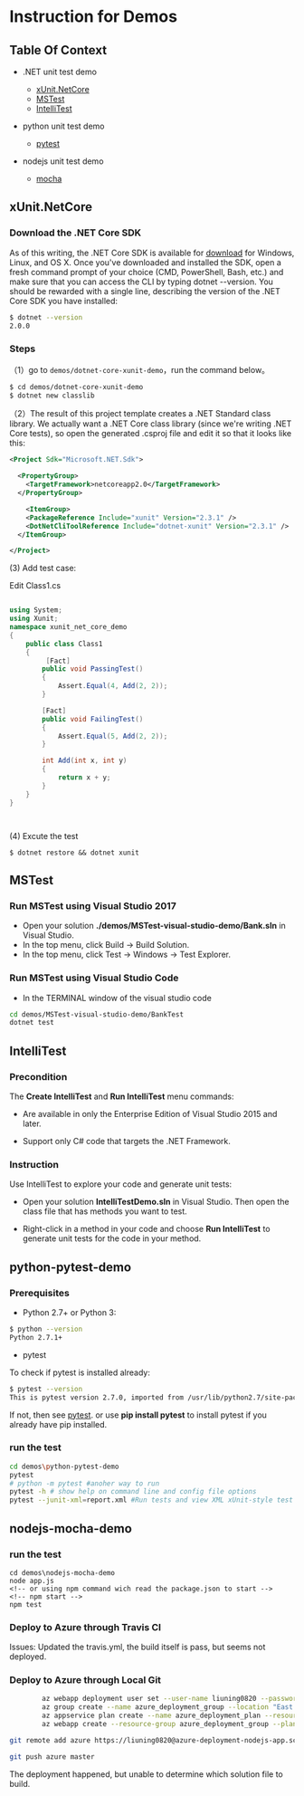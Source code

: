 # Instruction for Demos

## Table Of Context

- .NET unit test demo
  - [xUnit.NetCore](#xUnit.NetCore)
  - [MSTest](#MSTest)
  - [IntelliTest](#IntelliTest)

- python unit test demo
  - [pytest](#python-pytest-demo)

- nodejs unit test demo
  - [mocha](#nodejs-mocha-demo)

## xUnit.NetCore

### Download the .NET Core SDK

As of this writing, the .NET Core SDK is available for [download](https://www.microsoft.com/net/download/core) for Windows, Linux, and OS X. Once you've downloaded and installed the SDK, open a fresh command prompt of your choice (CMD, PowerShell, Bash, etc.) and make sure that you can access the CLI by typing dotnet --version. You should be rewarded with a single line, describing the version of the .NET Core SDK you have installed:

```bash
$ dotnet --version
2.0.0

```

### Steps

（1）go to `demos/dotnet-core-xunit-demo`，run the command below。

```bash
$ cd demos/dotnet-core-xunit-demo
$ dotnet new classlib
```

（2）The result of this project template creates a .NET Standard class library. We actually want a .NET Core class library (since we're writing .NET Core tests), so open the generated .csproj file and edit it so that it looks like this:

```xml
<Project Sdk="Microsoft.NET.Sdk">

  <PropertyGroup>
    <TargetFramework>netcoreapp2.0</TargetFramework>
  </PropertyGroup>

    <ItemGroup>
    <PackageReference Include="xunit" Version="2.3.1" />
    <DotNetCliToolReference Include="dotnet-xunit" Version="2.3.1" />
  </ItemGroup>

</Project>

```

(3) Add test case:

Edit Class1.cs

```cs

using System;
using Xunit;
namespace xunit_net_core_demo
{
    public class Class1
    {
         [Fact]
        public void PassingTest()
        {
            Assert.Equal(4, Add(2, 2));
        }

        [Fact]
        public void FailingTest()
        {
            Assert.Equal(5, Add(2, 2));
        }

        int Add(int x, int y)
        {
            return x + y;
        }
    }
}




```

(4) Excute the test

```
$ dotnet restore && dotnet xunit

```

## MSTest

### Run MSTest using Visual Studio 2017

- Open your solution **./demos/MSTest-visual-studio-demo/Bank.sln** in Visual Studio.
- In the top menu, click Build -> Build Solution.
- In the top menu, click Test -> Windows -> Test Explorer.

### Run MSTest using Visual Studio Code

- In the TERMINAL window of the visual studio code

```bash
cd demos/MSTest-visual-studio-demo/BankTest
dotnet test
```

## IntelliTest

### Precondition

The **Create IntelliTest** and **Run IntelliTest** menu commands:

- Are available in only the Enterprise Edition of Visual Studio 2015 and later.

- Support only C# code that targets the .NET Framework.

### Instruction

Use IntelliTest to explore your code and generate unit tests:

- Open your solution **IntelliTestDemo.sln** in Visual Studio. Then open the class file that has methods you want to test.

- Right-click in a method in your code and choose **Run IntelliTest** to generate unit tests for the code in your method.

## python-pytest-demo

### Prerequisites

- Python 2.7+ or Python 3:

```sh
$ python --version
Python 2.7.1+
```

- pytest

To check if pytest is installed already:

```sh
$ pytest --version
This is pytest version 2.7.0, imported from /usr/lib/python2.7/site-packages/pytest.pyc

```

If not, then see [pytest](https://docs.pytest.org/en/latest/).
or use **pip install pytest** to install pytest if you already have pip installed.

### run the test

```sh
cd demos\python-pytest-demo
pytest
# python -m pytest #anoher way to run
pytest -h # show help on command line and config file options
pytest --junit-xml=report.xml #Run tests and view XML xUnit-style test report
```


## nodejs-mocha-demo

### run the test

```nodejs
cd demos\nodejs-mocha-demo
node app.js
<!-- or using npm command wich read the package.json to start -->
<!-- npm start -->
npm test

```

### Deploy to Azure through Travis CI

Issues: Updated the travis.yml, the build itself is pass, but seems not deployed.

### Deploy to Azure through Local Git

```bash
        az webapp deployment user set --user-name liuning0820 --password 1234ABcd
        az group create --name azure_deployment_group --location "East Asia"
        az appservice plan create --name azure_deployment_plan --resource-group azure_deployment_group --sku S1 --is-linux
        az webapp create --resource-group azure_deployment_group --plan azure_deployment_plan --name azure-deployment-nodejs-app --runtime "NODE|8.1" --deployment-local-git

git remote add azure https://liuning0820@azure-deployment-nodejs-app.scm.azurewebsites.net/azure-deployment-nodejs-app.git

git push azure master

```

The deployment happened, but unable to determine which solution file to build.

